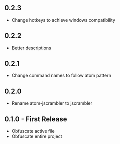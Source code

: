 ## 0.2.3
* Change hotkeys to achieve windows compatibility

## 0.2.2
* Better descriptions

## 0.2.1
* Change command names to follow atom pattern

## 0.2.0
* Rename atom-jscrambler to jscrambler

## 0.1.0 - First Release
* Obfuscate active file
* Obfuscate entire project
